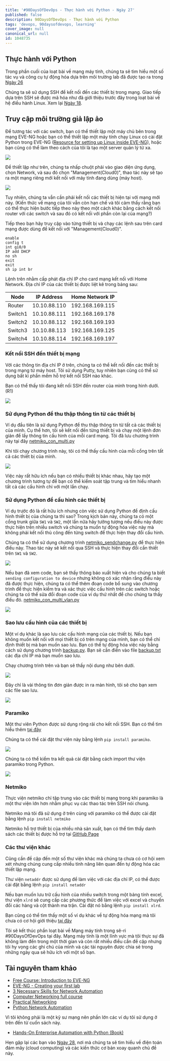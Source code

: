 ```yaml
---
title: '#90DaysOfDevOps - Thực hành với Python - Ngày 27'
published: false
description: 90DaysOfDevOps - Thực hành với Python
tags: 'devops, 90daysofdevops, learning'
cover_image: null
canonical_url: null
id: 1048735
---
```


## Thực hành với Python

Trong phần cuối của loạt bài về mạng máy tính, chúng ta sẽ tìm hiểu một số tác vụ và công cụ tự động hóa dựa trên môi trường lab đã được tạo ra trong [Ngày 26](day26.md)

Chúng ta sẽ sử dụng SSH để kết nối đến các thiết bị trong mạng. Giao tiếp dựa trên SSH sẽ được mã hóa như đã giới thiệu trước đây trong loạt bài về hệ điều hành Linux. Xem lại [Ngày 18](day18.md).

## Truy cập môi trường giả lập ảo

Để tương tác với các switch, bạn có thể thiết lập một máy chủ bên trong mạng EVE-NG hoặc bạn có thể thiết lập một máy tính chạy Linux có cài đặt Python trong EVE-NG ([Resource for setting up Linux inside EVE-NG](https://www.youtube.com/watch?v=3Qstk3zngrY)), hoặc bạn cũng có thể làm theo cách của tôi là tạo một server quản lý từ xa. 

![](../../Days/Images/Day27_Networking3.png)

Để thiết lập như trên, chúng ta nhấp chuột phải vào giao diện ứng dụng, chọn Network, và sau đó chọn "Management(Cloud0)", thao tác này sẽ tạo ra một mạng riêng mới kết nối với máy tính đang dùng (máy host).

![](../../Days/Images/Day27_Networking4.png)

Tuy nhiên, chúng ta vẫn cần phải kết nối các thiết bị hiện tại với mạng mới này. (Kiến thức về mạng của tôi vẫn còn hạn chế và tôi cảm thấy rằng bạn có thể thực hiện bước tiếp theo này theo một cách khác bằng cách kết nối router với các switch và sau đó có kết nối với phần còn lại của mạng?)

Tiếp theo bạn hãy truy cập vào từng thiết bị và chạy các lệnh sau trên card mạng được dùng để kết nối với "Management(Cloud0)".


```
enable
config t
int gi0/0
IP add DHCP
no sh
exit
exit
sh ip int br
```

Lệnh trên nhằm cấp phát địa chỉ IP cho card mạng kết nối với Home Network. Địa chỉ IP của các thiết bị được liệt kê trong bảng sau:

| Node    | IP Address   | Home Network IP |
| ------- | ------------ | --------------- |
| Router  | 10.10.88.110 | 192.168.169.115 |
| Switch1 | 10.10.88.111 | 192.168.169.178 |
| Switch2 | 10.10.88.112 | 192.168.169.193 |
| Switch3 | 10.10.88.113 | 192.168.169.125 |
| Switch4 | 10.10.88.114 | 192.168.169.197 |

### Kết nối SSH đến thiết bị mạng

Với các thông tin địa chỉ IP ở trên, chúng ta có thể kết nối đến các thiết bị trong mạng từ máy host. Tôi sử dụng Putty, tuy nhiên bạn cũng có thể sử dụng bất kì phần mềm hỗ trợ kết nối SSH nào khác.

Bạn có thể thấy tôi đang kết nối SSH đến router của mình trong hình dưới. (R1)

![](../../Days/Images/Day27_Networking5.png)

### Sử dụng Python để thu thập thông tin từ các thiết bị

Ví dụ đầu tiên là sử dụng Python để thu thập thông tin từ tất cả các thiết bị của mình. Cụ thể hơn, tôi sẽ kết nối đến từng thiết bị và chạy một lệnh đơn giản để lấy thông tin cấu hình của mỗi card mạng. Tôi đã lưu chương trình này tại đây [netmiko_con_multi.py](../../Days/Networking/netmiko_con_multi.py)

Khi tôi chạy chương trình này, tôi có thể thấy cấu hình của mỗi cổng trên tất cả các thiết bị của mình.

![](../../Days/Images/Day27_Networking6.png)

Việc này rất hữu ích nếu bạn có nhiều thiết bị khác nhau, hãy tạo một chương trình tương tự để bạn có thể kiểm soát tập trung và tìm hiểu nhanh tất cả các cấu hình chỉ với một lần chạy.

### Sử dụng Python để cấu hình các thiết bị

Ví dụ trước đó là rất hữu ích nhưng còn việc sử dụng Python để định cấu hình thiết bị của chúng ta thì sao? Trong kịch bản này, chúng ta có một cổng trunk giữa `SW1` và `SW2`, một lần nữa hãy tưởng tượng nếu điều này được thực hiện trên nhiều switch và chúng ta muốn tự động hóa việc này mà không phải kết nối thủ công đến từng switch để thực hiện thay đổi cấu hình.

Chúng ta có thể sử dụng chương trình [netmiko_sendchange.py](../../Days/Networking/netmiko_sendchange.py) để thực hiện điều này. Thao tác này sẽ kết nối qua SSH và thực hiện thay đổi cần thiết trên `SW1` và `SW2`.

![](../../Days/Images/Day27_Networking7.png)

Nếu bạn đã xem code, bạn sẽ thấy thông báo xuất hiện và cho chúng ta biết `sending configuration to device` nhưng không có xác nhận rằng điều này đã được thực hiện, chúng ta có thể thêm đoạn code bổ sung vào chương trình để thực hiện kiểm tra và xác thực việc cấu hình trên các switch hoặc chúng ta có thể sửa đổi đoạn code của ví dụ thứ nhất để cho chúng ta thấy điều đó. [netmiko_con_multi_vlan.py](../../Days/Networking/netmiko_con_multi_vlan.py)

![](Images/Day27_Networking8.png)

### Sao lưu cấu hình của các thiết bị

Một ví dụ khác là sao lưu các cấu hình mạng của các thiết bị. Nếu bạn không muốn kết nối với mọi thiết bị có trên mạng của mình, bạn có thể chỉ định thiết bị mà bạn muốn sao lưu. Bạn có thể tự động hóa việc này bằng cách sử dụng chương trình [backup.py](../../Days/Networking/backup.py). Bạn sẽ cần điền vào file [backup.txt](../../Days/Networking/backup.txt) các địa chỉ IP mà bạn muốn sao lưu.

Chạy chương trình trên và bạn sẽ thấy nội dung như bên dưới.

![](../../Days/Images/Day27_Networking9.png)

Đây chỉ là vài thông tin đơn giản được in ra màn hình, tôi sẽ cho bạn xem các file sao lưu.

![](../../Days/Images/Day27_Networking10.png)

### Paramiko

Một thư viên Python được sử dụng rộng rãi cho kết nối SSH. Bạn có thể tìm hiểu thêm [tại đây](https://github.com/paramiko/paramiko)

Chúng ta có thể cài đặt thư viện này bằng lệnh `pip install paramiko`.

![](../../Days/Images/Day27_Networking1.png)

Chúng ta có thể kiểm tra kết quả cài đặt bằng cách import thư viện paramiko trong Python.

![](../../Days/Images/Day27_Networking2.png)

### Netmiko

Thực viện netmiko chỉ tập trung vào các thiết bị mạng trong khi paramiko là một thư viện lớn hơn nhằm phục vụ các thao tác trên SSH nói chung.

Netmiko mà tôi đã sử dụng ở trên cùng với paramiko có thể được cài đặt bằng lệnh `pip install netmiko`

Netmiko hỗ trợ thiết bị của nhiều nhà sản xuất, bạn có thể tìm thấy danh sách các thiết bị được hỗ trợ tại [GitHub Page](https://github.com/ktbyers/netmiko#supports)

### Các thư viện khác

Cũng cần đề cập đến một số thư viện khác mà chúng ta chưa có cơ hội xem xét nhưng chúng cung cấp nhiều tính năng liên quan đến tự động hóa các thiết lập mạng.

Thư viện `netaddr` được sử dụng để làm việc với các địa chỉ IP, có thể được cài đặt bằng lệnh `pip install netaddr`

Nếu bạn muốn lưu trữ cấu hình của nhiều switch trong một bảng tính excel, thư viện `xlrd` sẽ cung cấp các phương thức để làm việc với excel và chuyển đổi các hàng và cột thành ma trận. Cài đặt nó bằng lệnh `pip install xlrd`.

Bạn cũng có thể tìm thấy một số ví dụ khác về tự động hóa mạng mà tôi chưa có cơ hội giới thiệu [tại đây](https://github.com/ktbyers/pynet/tree/master/presentations/dfwcug/examples)

Tôi sẽ kết thúc phần loạt bài về Mạng máy tính trong sê-ri #90DaysOfDevOps tại đây. Mạng máy tính là một lĩnh vực mà tôi thực sự đã không làm đến trong một thời gian và còn rất nhiều điều cần đề cập nhưng tôi hy vọng các ghi chú của mình và các tài nguyên được chia sẻ trong những ngày qua sẽ hữu ích với một số bạn.

## Tài nguyên tham khảo

- [Free Course: Introduction to EVE-NG](https://www.youtube.com/watch?v=g6B0f_E0NMg)
- [EVE-NG - Creating your first lab](https://www.youtube.com/watch?v=9dPWARirtK8)
- [3 Necessary Skills for Network Automation](https://www.youtube.com/watch?v=KhiJ7Fu9kKA&list=WL&index=122&t=89s)
- [Computer Networking full course](https://www.youtube.com/watch?v=IPvYjXCsTg8)
- [Practical Networking](http://www.practicalnetworking.net/)
- [Python Network Automation](https://www.youtube.com/watch?v=xKPzLplPECU&list=WL&index=126)

Vì tôi không phải là một kỹ sư mạng nên phần lớn các ví dụ tôi sử dụng ở trên đến từ cuốn sách này.

- [Hands-On Enterprise Automation with Python (Book)](https://www.packtpub.com/product/hands-on-enterprise-automation-with-python/9781788998512)

Hẹn gặp lại các bạn vào [Ngày 28](day28.md), nơi mà chúng ta sẽ tìm hiểu về điện toán đám mây (cloud computing) và các kiến thức cơ bản xoay quanh chủ đề này.
